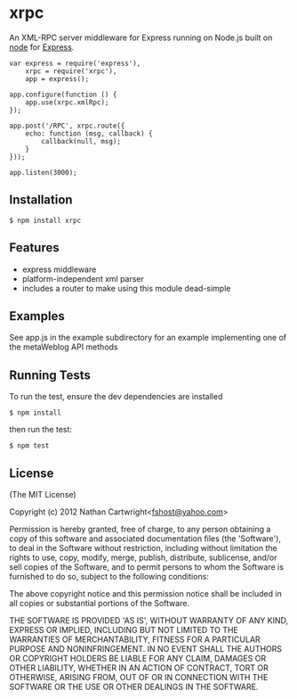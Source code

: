 # xrpc
      
  An XML-RPC server middleware for Express running on Node.js
  built on [node](http://nodejs.org) for [Express](http://expressjs.com/).
  
    var express = require('express'),
        xrpc = require('xrpc'),
        app = express();

    app.configure(function () {
        app.use(xrpc.xmlRpc);
    });

    app.post('/RPC', xrpc.route({
        echo: function (msg, callback) {
            callback(null, msg);
        }
    }));

    app.listen(3000);


## Installation

    $ npm install xrpc


## Features

  * express middleware
  * platform-independent xml parser
  * includes a router to make using this module dead-simple
  
## Examples

See app.js in the example subdirectory for an example implementing one of the metaWeblog API methods

## Running Tests

To run the test, ensure the dev dependencies are installed

    $ npm install

then run the test:

    $ npm test

## License 

(The MIT License)

Copyright (c) 2012 Nathan Cartwright&lt;fshost@yahoo.com&gt;

Permission is hereby granted, free of charge, to any person obtaining
a copy of this software and associated documentation files (the
'Software'), to deal in the Software without restriction, including
without limitation the rights to use, copy, modify, merge, publish,
distribute, sublicense, and/or sell copies of the Software, and to
permit persons to whom the Software is furnished to do so, subject to
the following conditions:

The above copyright notice and this permission notice shall be
included in all copies or substantial portions of the Software.

THE SOFTWARE IS PROVIDED 'AS IS', WITHOUT WARRANTY OF ANY KIND,
EXPRESS OR IMPLIED, INCLUDING BUT NOT LIMITED TO THE WARRANTIES OF
MERCHANTABILITY, FITNESS FOR A PARTICULAR PURPOSE AND NONINFRINGEMENT.
IN NO EVENT SHALL THE AUTHORS OR COPYRIGHT HOLDERS BE LIABLE FOR ANY
CLAIM, DAMAGES OR OTHER LIABILITY, WHETHER IN AN ACTION OF CONTRACT,
TORT OR OTHERWISE, ARISING FROM, OUT OF OR IN CONNECTION WITH THE
SOFTWARE OR THE USE OR OTHER DEALINGS IN THE SOFTWARE.
